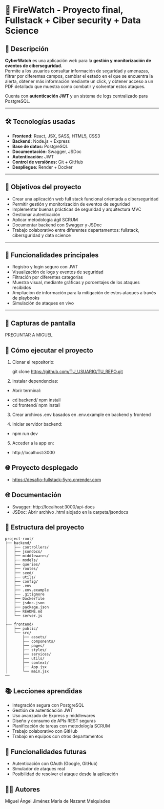 # 🔐 FireWatch - Proyecto final, Fullstack + Ciber security + Data Science


## 📝 Descripción

**CyberWatch** es una aplicación web para la **gestión y monitorización de eventos de ciberseguridad**.  
Permite a los usuarios consultar información de seguridad y amenazas, filtrar por diferentes campos, cambiar el estado en el que se encuentra la alerta, obtener más información mediante un click, y obtener acceso a un PDF detallado que muestra como combatir y solventar estos ataques.

Cuenta con **autenticación JWT** y un sistema de logs centralizado para PostgreSQL.  

---

## 🛠️ Tecnologías usadas

- **Frontend:** React, JSX, SASS, HTML5, CSS3  
- **Backend:** Node.js + Express
- **Base de datos:** PostgreSQL  
- **Documentación:** Swagger, JSDoc  
- **Autenticación:** JWT  
- **Control de versiónes:** Git + GitHub  
- **Despliegue:** Render + Docker

---

## 🎯 Objetivos del proyecto

- Crear una aplicación web full stack funcional orientada a ciberseguridad  
- Permitir gestión y monitorización de eventos de seguridad  
- Implementar buenas prácticas de seguridad y arquitectura MVC  
- Gestionar autenticación 
- Aplicar metodología ágil SCRUM  
- Documentar backend con Swagger y JSDoc  
- Trabajo colaborativo entre diferentes departamentos: fullstack, cibersguridad y data science

---

## 🧩 Funcionalidades principales

- Registro y login seguro con JWT    
- Visualización de logs y eventos de seguridad   
- Filtración por diferentes categorías
- Muestra visual, mediante gráficas y porcentajes de los ataques recibidos
- Ampliación de información para la mitigación de estos ataques a través de playbooks 
- Simulación de ataques en vivo

---

## 📸 Capturas de pantalla

PREGUNTAR A MIGUEL

## 🚀 Cómo ejecutar el proyecto

1. Clonar el repositorio:  

	git clone https://github.com/TU_USUARIO/TU_REPO.git

2. Instalar dependencias:

* Abrir terminal:
- cd backend/ npm install
- cd frontend/ npm install

3. Crear archivos .env basados en .env.example en backend y frontend

4. Iniciar servidor backend:

- npm run dev

5. Acceder a la app en:

- http://localhost:3000

## 🌐 Proyecto desplegado
- https://desafio-fullstack-5yro.onrender.com

## 🌐 Documentación
- Swagger: http://localhost:3000/api-docs
- JSDoc: Abrir archivo .html alojado en la carpeta/jsondocs

## 📂 Estructura del proyecto
```
project-root/
├── backend/
│   ├── controllers/
│   ├── jsondocs/
│   ├── middlewares/
│   ├── models/
│   ├── queries/
│   ├── routes/
│   ├── seed/
│   ├── utils/
│   ├── config/
│   ├── .env
│   ├── .env.example
│   ├── .gitignore
│   ├── Dockerfile
│   ├── jsdoc.json
│   ├── package.json
│   ├── README.md
│   └── server.js
│
├── frontend/
│   ├── public/
│   └── src/
│       ├── assets/
│       ├── components/
│       ├── pages/
│       ├── styles/
│       ├── services/
│       ├── utils/
│       ├── context/
│       ├── App.jsx
│       └── main.jsx
──
```
## 📚 Lecciones aprendidas

- Integración segura con PostgreSQL
- Gestión de autenticación JWT
- Uso avanzado de Express y middlewares
- Diseño y consumo de APIs REST seguras
- Planificación de tareas con metodología SCRUM
- Trabajo colaborativo con GitHub
- Trabajo en equipos con otros departamentos

## 🔧 Funcionalidades futuras

- Autenticación con OAuth (Google, GitHub)
- Simulador de ataques real
- Posibilidad de resolver el ataque desde la aplicación

## 🧑‍💻 Autores
Miguel Ángel Jiménez
María de Nazaret Melquiades
